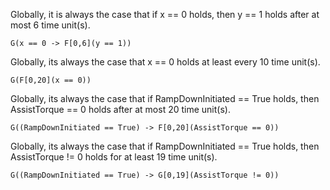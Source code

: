 Globally, it is always the case that if x == 0 holds, then y == 1 holds after at most 6 time unit(s).

    G(x == 0 -> F[0,6](y == 1))

Globally, its always the case that x == 0 holds at least every 10 time unit(s).

    G(F[0,20](x == 0))

Globally, its always the case that if RampDownInitiated == True holds, then AssistTorque == 0 holds after at most 20 time unit(s).

    G((RampDownInitiated == True) -> F[0,20](AssistTorque == 0))

Globally, its always the case that if RampDownInitiated == True holds, then AssistTorque != 0 holds for at least 19 time unit(s).

    G((RampDownInitiated == True) -> G[0,19](AssistTorque != 0))
